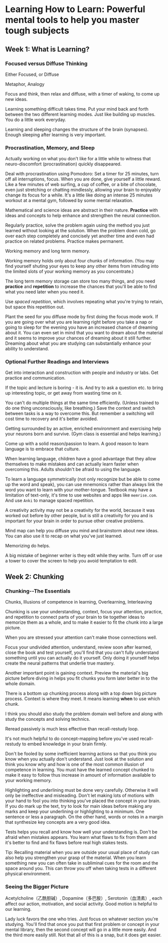 # Learning How to Learn: Powerful mental tools to help you master tough subjects

## Week 1: What is Learning?

### Focused versus Diffuse Thinking

Either Focused, or Diffuse

Metaphor, Analogy

Focus and think, then relax and diffuse, with a timer of waking, to come up new ideas.

Learning something difficult takes time. Put your mind back and forth between the two different learning modes. Just like building up muscles. You do a little work everyday.

Learning and sleeping changes the structure of the brain (synapses). Enough sleeping after learning is very important.

### Procrastination, Memory, and Sleep

Actually working on what you don't like for a little while to witness that neuro-discomfort (procrastination) quickly disappeared.

Deal with procrastination using Pomodoro: Set a timer for 25 minutes, turn off all interruptions, focus. When you are done, give yourself a little reward. Like a few minutes of web surfing, a cup of coffee, or a bite of chocolate, even just stretching or chatting mindlessly, allowing your brain to enjoyably change its focus for a while. It's a little like doing an intense 25 minutes workout at a mental gym, followed by some mental relaxation.

Mathematical and science ideas are abstract in their nature. **Practice** with ideas and concepts to help enhance and strengthen the neural connection.

Regularly practice, solve the problem again using the method you just learned without looking at the solution. When the problem down cold, go over each step completely and concisely yet another time and even had practice on related problems. Practice makes permanent.

Working memory and long term memory.

Working memory holds only about four chunks of information.
(You may find yourself shuting your eyes to keep any other items from intruding into the limited slots of your working memory as you concentrate.)

The long term memory storage can store too many things, and you need **practice** and **repetition** to increase the chances that you'll be able to find what you need later when you need it.

Use *spaced repetition*, which involves repeating what you're trying to retain, but space this repetition out.

Plant the seed for you diffuse mode by first doing the focus mode work. If you are going over what you are learning right before you take a nap or going to sleep for the evening you have an increased chance of dreaming about it. You can even set in mind that you want to dream about the material and it seems to improve your chances of dreaming about it still further. Dreaming about what you are studying can substantially enhance your ability to understand.

### Optional Further Readings and Interviews

Get into interaction and construction with people and industry or labs. Get practice and communication.

If the topic and lecture is boring - it is. And try to ask a question etc. to bring up interesting topic, or get away from wasting time on it.

You can't do multiple things at the same time efficiently. (Unless trained to do one thing unconsciously, like breathing.) Save the context and switch between tasks is a way to overcome this. But remember a switching will cost time to recovery and it's better avoided.

Getting surrounded by an active, enriched environment and exercising help your neurons born and survive. (Gym class is essential and helps learning.)

Come up with a solid reason/passion to learn. A good reason to learn language is to embrace that culture.

When learning language, children have a good advantage that they allow themselves to make mistakes and can actually learn faster when overcoming this. Adults shouldn't be afraid to using the language.

To learn a language symmetrically (not only recognize but be able to come up the word and speak), you can use mnemonics rather than always link the word you want to learn with your mother-tongue. Textbook may have a limitation of text-only, it's time to use websites and apps like `memrise.com`. And use `Anki` to manage spaced repetition.

A creativity activity may not be a creativity for the world, because it was worked out before by other people, but is still a creativity for you and is important for your brain in order to pursue other creative problems.

Mind map can help you diffuse you mind and brainstorm about new ideas. You can also use it to recap on what you've just learned.

Memorizing do helps.

A big mistake of beginner writer is they edit while they write. Turn off or use a tower to cover the screen to help you avoid temptation to edit.

## Week 2: Chunking

### Chunking--The Essentials

Chunks, Illusions of competence in learning, Overlearning, Interleaving

Chunking is use your understanding, context, focus your attention, practice, and repetition to connect parts of your brain to tie together ideas to memorize them as a whole, and to make it easier to fit the chunk into a large picture.

When you are stressed your attention can't make those connections well.

Focus your undivided attention, understand, review soon after learned, close the book and test yourself, you'll find that you can't fully understand something until you can actually do it yourself. Only doing it yourself helps create the neural patterns that underlie true mastery.

Another important point is gaining context. Preview the material's big picture before diving in helps you fit chunks you form later better in to the whole domain.

There is a bottom up chunking process along with a top down big picture process. Context is where they meet. It means learning **when** to use which chunk.

I think you should also study the problem domain well before and along with study the concepts and solving technics.

Reread passively is much less effective than recall-restudy loop.

It's not much helpful to do concept-mapping before you've used recall-restudy to embed knowledge in your brain firmly.

Don't be fooled by some inefficient learning actions so that you think you know when you actually don't understand. Just look at the solution and think you know why and how is one of the most common illusion of competence in learning. You must have the learned concept chunked to make it easy to follow thus increase in amount of information available to your working memory.

Highlighting and underlining must be done very carefully. Otherwise it will only be ineffective and misleading. Don't let making lots of motions with your hand to fool you into thinking you've placed the concept in your brain. If you do mark up the text, try to look for main ideas before making any marks and keep your underlining or highlighting to a minimum. One sentence or less a paragraph. On the other hand, words or notes in a margin that synthesize key concepts are a very good idea.

Tests helps you recall and know how well your understanding is. Don't be afraid when mistakes appears. You learn what flaws to fix from them and it's better to find and fix flaws before real high stakes tests.

Tip: Recalling material when you are outside your usual place of study can also help you strengthen your grasp of the material. When you learn something new you can often take in subliminal cues for the room and the space around you. This can throw you off when taking tests in a different physical environment.

### Seeing the Bigger Picture

Acetylcholine（乙酰胆碱）, Dopamine（多巴胺）, Serotonin（血清素）, each affect our action, motivation, and social activity. Good motion is helpful to our learning.

Lady luck favors the one who tries. Just focus on whatever section you're studying. You'll find that once you put that first problem or concept in your mental library, then the second concept will go in a little more easily. And the third more easily still. Not that all of this is a snap, but it does get easier.
